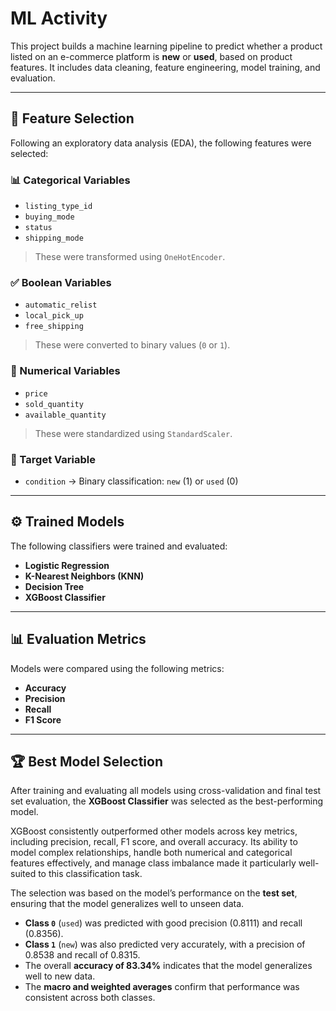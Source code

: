 # ML Activity

This project builds a machine learning pipeline to predict whether a product listed on an e-commerce platform is **new** or **used**, based on product features. It includes data cleaning, feature engineering, model training, and evaluation.

---

## 🧹 Feature Selection

Following an exploratory data analysis (EDA), the following features were selected:

### 📊 Categorical Variables
- `listing_type_id`
- `buying_mode`
- `status`
- `shipping_mode`

> These were transformed using `OneHotEncoder`.

### ✅ Boolean Variables
- `automatic_relist`
- `local_pick_up`
- `free_shipping`

> These were converted to binary values (`0` or `1`).

### 🔢 Numerical Variables
- `price`
- `sold_quantity`
- `available_quantity`

> These were standardized using `StandardScaler`.

### 🎯 Target Variable
- `condition` → Binary classification: `new` (1) or `used` (0)

---

## ⚙️ Trained Models

The following classifiers were trained and evaluated:

- **Logistic Regression**
- **K-Nearest Neighbors (KNN)**
- **Decision Tree**
- **XGBoost Classifier**

---

## 📊 Evaluation Metrics

Models were compared using the following metrics:

- **Accuracy**
- **Precision**
- **Recall**
- **F1 Score**

---

## 🏆 Best Model Selection

After training and evaluating all models using cross-validation and final test set evaluation, the **XGBoost Classifier** was selected as the best-performing model.

XGBoost consistently outperformed other models across key metrics, including precision, recall, F1 score, and overall accuracy. Its ability to model complex relationships, handle both numerical and categorical features effectively, and manage class imbalance made it particularly well-suited to this classification task.

The selection was based on the model’s performance on the **test set**, ensuring that the model generalizes well to unseen data.

- **Class `0`** (`used`) was predicted with good precision (0.8111) and recall (0.8356).
- **Class `1`** (`new`) was also predicted very accurately, with a precision of 0.8538 and recall of 0.8315.
- The overall **accuracy of 83.34%** indicates that the model generalizes well to new data.
- The **macro and weighted averages** confirm that performance was consistent across both classes.